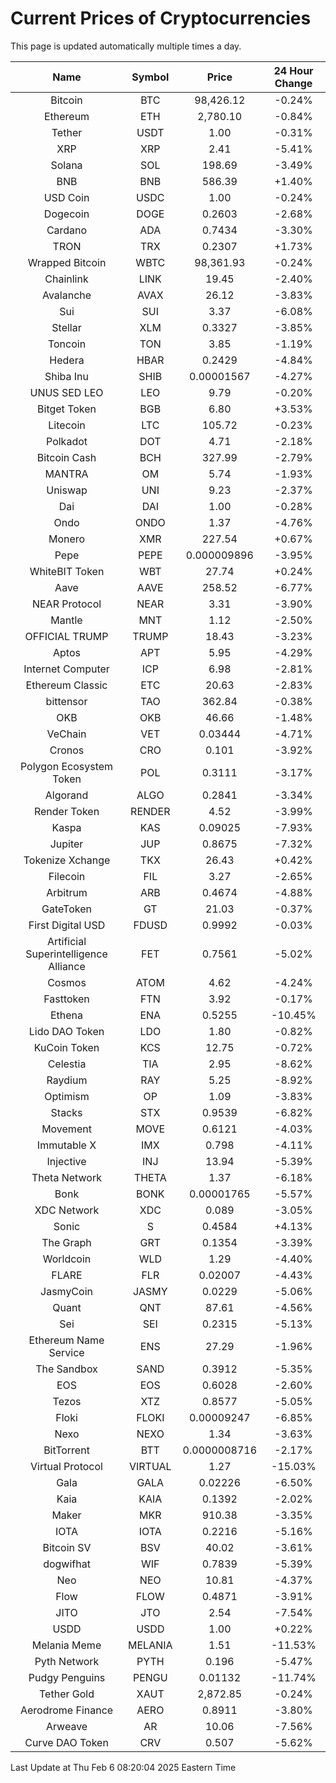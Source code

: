 # Current Prices of Cryptocurrencies
This page is updated automatically multiple times a day.

| Name | Symbol | Price | 24 Hour Change |
| :---: |:---:| :---: | :---: |
| Bitcoin | BTC | 98,426.12 | -0.24% |
| Ethereum | ETH | 2,780.10 | -0.84% |
| Tether | USDT | 1.00 | -0.31% |
| XRP | XRP | 2.41 | -5.41% |
| Solana | SOL | 198.69 | -3.49% |
| BNB | BNB | 586.39 | +1.40% |
| USD Coin | USDC | 1.00 | -0.24% |
| Dogecoin | DOGE | 0.2603 | -2.68% |
| Cardano | ADA | 0.7434 | -3.30% |
| TRON | TRX | 0.2307 | +1.73% |
| Wrapped Bitcoin | WBTC | 98,361.93 | -0.24% |
| Chainlink | LINK | 19.45 | -2.40% |
| Avalanche | AVAX | 26.12 | -3.83% |
| Sui | SUI | 3.37 | -6.08% |
| Stellar | XLM | 0.3327 | -3.85% |
| Toncoin | TON | 3.85 | -1.19% |
| Hedera | HBAR | 0.2429 | -4.84% |
| Shiba Inu | SHIB | 0.00001567 | -4.27% |
| UNUS SED LEO | LEO | 9.79 | -0.20% |
| Bitget Token | BGB | 6.80 | +3.53% |
| Litecoin | LTC | 105.72 | -0.23% |
| Polkadot | DOT | 4.71 | -2.18% |
| Bitcoin Cash | BCH | 327.99 | -2.79% |
| MANTRA | OM | 5.74 | -1.93% |
| Uniswap | UNI | 9.23 | -2.37% |
| Dai | DAI | 1.00 | -0.28% |
| Ondo | ONDO | 1.37 | -4.76% |
| Monero | XMR | 227.54 | +0.67% |
| Pepe | PEPE | 0.000009896 | -3.95% |
| WhiteBIT Token | WBT | 27.74 | +0.24% |
| Aave | AAVE | 258.52 | -6.77% |
| NEAR Protocol | NEAR | 3.31 | -3.90% |
| Mantle | MNT | 1.12 | -2.50% |
| OFFICIAL TRUMP | TRUMP | 18.43 | -3.23% |
| Aptos | APT | 5.95 | -4.29% |
| Internet Computer | ICP | 6.98 | -2.81% |
| Ethereum Classic | ETC | 20.63 | -2.83% |
| bittensor | TAO | 362.84 | -0.38% |
| OKB | OKB | 46.66 | -1.48% |
| VeChain | VET | 0.03444 | -4.71% |
| Cronos | CRO | 0.101 | -3.92% |
| Polygon Ecosystem Token | POL | 0.3111 | -3.17% |
| Algorand | ALGO | 0.2841 | -3.34% |
| Render Token | RENDER | 4.52 | -3.99% |
| Kaspa | KAS | 0.09025 | -7.93% |
| Jupiter | JUP | 0.8675 | -7.32% |
| Tokenize Xchange | TKX | 26.43 | +0.42% |
| Filecoin | FIL | 3.27 | -2.65% |
| Arbitrum | ARB | 0.4674 | -4.88% |
| GateToken | GT | 21.03 | -0.37% |
| First Digital USD | FDUSD | 0.9992 | -0.03% |
| Artificial Superintelligence Alliance | FET | 0.7561 | -5.02% |
| Cosmos | ATOM | 4.62 | -4.24% |
| Fasttoken | FTN | 3.92 | -0.17% |
| Ethena | ENA | 0.5255 | -10.45% |
| Lido DAO Token | LDO | 1.80 | -0.82% |
| KuCoin Token | KCS | 12.75 | -0.72% |
| Celestia | TIA | 2.95 | -8.62% |
| Raydium | RAY | 5.25 | -8.92% |
| Optimism | OP | 1.09 | -3.83% |
| Stacks | STX | 0.9539 | -6.82% |
| Movement | MOVE | 0.6121 | -4.03% |
| Immutable X | IMX | 0.798 | -4.11% |
| Injective | INJ | 13.94 | -5.39% |
| Theta Network | THETA | 1.37 | -6.18% |
| Bonk | BONK | 0.00001765 | -5.57% |
| XDC Network | XDC | 0.089 | -3.05% |
| Sonic | S | 0.4584 | +4.13% |
| The Graph | GRT | 0.1354 | -3.39% |
| Worldcoin | WLD | 1.29 | -4.40% |
| FLARE | FLR | 0.02007 | -4.43% |
| JasmyCoin | JASMY | 0.0229 | -5.06% |
| Quant | QNT | 87.61 | -4.56% |
| Sei | SEI | 0.2315 | -5.13% |
| Ethereum Name Service | ENS | 27.29 | -1.96% |
| The Sandbox | SAND | 0.3912 | -5.35% |
| EOS | EOS | 0.6028 | -2.60% |
| Tezos | XTZ | 0.8577 | -5.05% |
| Floki | FLOKI | 0.00009247 | -6.85% |
| Nexo | NEXO | 1.34 | -3.63% |
| BitTorrent | BTT | 0.0000008716 | -2.17% |
| Virtual Protocol | VIRTUAL | 1.27 | -15.03% |
| Gala | GALA | 0.02226 | -6.50% |
| Kaia | KAIA | 0.1392 | -2.02% |
| Maker | MKR | 910.38 | -3.35% |
| IOTA | IOTA | 0.2216 | -5.16% |
| Bitcoin SV | BSV | 40.02 | -3.61% |
| dogwifhat | WIF | 0.7839 | -5.39% |
| Neo | NEO | 10.81 | -4.37% |
| Flow | FLOW | 0.4871 | -3.91% |
| JITO | JTO | 2.54 | -7.54% |
| USDD | USDD | 1.00 | +0.22% |
| Melania Meme | MELANIA | 1.51 | -11.53% |
| Pyth Network | PYTH | 0.196 | -5.47% |
| Pudgy Penguins | PENGU | 0.01132 | -11.74% |
| Tether Gold | XAUT | 2,872.85 | -0.24% |
| Aerodrome Finance | AERO | 0.8911 | -3.80% |
| Arweave | AR | 10.06 | -7.56% |
| Curve DAO Token | CRV | 0.507 | -5.62% |

Last Update at Thu Feb  6 08:20:04 2025 Eastern Time